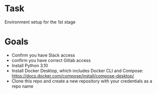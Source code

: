 # Task 
Environment setup for the 1st stage

# Goals
- Confirm you have Slack access
- confirm you have correct Gitlab access
- Install Python 3.10
- Install Docker Desktop, which includes Docker CLI and Compose: https://docs.docker.com/compose/install/compose-desktop/
- Clone this repo and create a new repository with your credentials as a repo name
